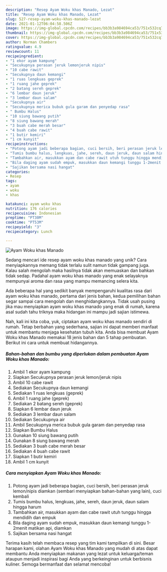 ```yaml
---
description: "Resep Ayam Woku khas Manado, Lezat"
title: "Resep Ayam Woku khas Manado, Lezat"
slug: 527-resep-ayam-woku-khas-manado-lezat
date: 2021-01-12T06:04:58.506Z
image: https://img-global.cpcdn.com/recipes/bb3b3a984694ca53/751x532cq70/ayam-woku-khas-manado-foto-resep-utama.jpg
thumbnail: https://img-global.cpcdn.com/recipes/bb3b3a984694ca53/751x532cq70/ayam-woku-khas-manado-foto-resep-utama.jpg
cover: https://img-global.cpcdn.com/recipes/bb3b3a984694ca53/751x532cq70/ayam-woku-khas-manado-foto-resep-utama.jpg
author: Norman Chambers
ratingvalue: 4.9
reviewcount: 11
recipeingredient:
- "1 ekor ayam kampung"
- "Secukupnya perasan jeruk lemonjeruk nipis"
- "10 cabe rawit"
- "Secukupnya daun kemangi"
- "1 ruas lengkuas geprek"
- "1 ruang jahe geprek"
- "2 batang sereh geprek"
- "6 lembar daun jeruk"
- "3 lembar daun salam"
- "Secukupnya air"
- "Secukupnya merica bubuk gula garam dan penyedap rasa"
- " Bumbu Halus"
- "10 siung bawang putih"
- "8 siung bawang merah"
- "3 buah cabe merah besar"
- "4 buah cabe rawit"
- "1 butir kemiri"
- "1 cm kunyit"
recipeinstructions:
- "Potong ayam jadi beberapa bagian, cuci bersih, beri perasan jeruk lemon/nipis diamkan (sembari menyiapkan bahan-bahan yang lain), cuci kembali"
- "Tumis bumbu halus, lengkuas, jahe, sereh, daun jeruk, daun salam hingga harum"
- "Tambahkan air, masukkan ayam dan cabe rawit utuh tunggu hingga mendidih dan empuk"
- "Bila daging ayam sudah empuk, masukkan daun kemangi tunggu 1-2menit matikan api, diamkan"
- "Sajikan bersama nasi hangat"
categories:
- Resep
tags:
- ayam
- woku
- khas

katakunci: ayam woku khas 
nutrition: 176 calories
recipecuisine: Indonesian
preptime: "PT30M"
cooktime: "PT53M"
recipeyield: "3"
recipecategory: Lunch

---
```



![Ayam Woku khas Manado](https://img-global.cpcdn.com/recipes/bb3b3a984694ca53/751x532cq70/ayam-woku-khas-manado-foto-resep-utama.jpg)

Sedang mencari ide resep ayam woku khas manado yang unik? Cara menyiapkannya memang tidak terlalu sulit namun tidak gampang juga. Kalau salah mengolah maka hasilnya tidak akan memuaskan dan bahkan tidak sedap. Padahal ayam woku khas manado yang enak selayaknya mempunyai aroma dan rasa yang mampu memancing selera kita.



Ada beberapa hal yang sedikit banyak mempengaruhi kualitas rasa dari ayam woku khas manado, pertama dari jenis bahan, kedua pemilihan bahan segar sampai cara mengolah dan menghidangkannya. Tidak usah pusing jika mau menyiapkan ayam woku khas manado yang enak di rumah, karena asal sudah tahu triknya maka hidangan ini mampu jadi sajian istimewa.


Nah, kali ini kita coba, yuk, ciptakan ayam woku khas manado sendiri di rumah. Tetap berbahan yang sederhana, sajian ini dapat memberi manfaat untuk membantu menjaga kesehatan tubuh kita. Anda bisa membuat Ayam Woku khas Manado memakai 18 jenis bahan dan 5 tahap pembuatan. Berikut ini cara untuk membuat hidangannya.

<!--inarticleads1-->

##### Bahan-bahan dan bumbu yang diperlukan dalam pembuatan Ayam Woku khas Manado:

1. Ambil 1 ekor ayam kampung
1. Siapkan Secukupnya perasan jeruk lemon/jeruk nipis
1. Ambil 10 cabe rawit
1. Sediakan Secukupnya daun kemangi
1. Sediakan 1 ruas lengkuas (geprek)
1. Ambil 1 ruang jahe (geprek)
1. Sediakan 2 batang sereh (geprek)
1. Siapkan 6 lembar daun jeruk
1. Sediakan 3 lembar daun salam
1. Sediakan Secukupnya air
1. Ambil Secukupnya merica bubuk gula garam dan penyedap rasa
1. Siapkan  Bumbu Halus
1. Gunakan 10 siung bawang putih
1. Gunakan 8 siung bawang merah
1. Sediakan 3 buah cabe merah besar
1. Sediakan 4 buah cabe rawit
1. Siapkan 1 butir kemiri
1. Ambil 1 cm kunyit




<!--inarticleads2-->

##### Cara menyiapkan Ayam Woku khas Manado:

1. Potong ayam jadi beberapa bagian, cuci bersih, beri perasan jeruk lemon/nipis diamkan (sembari menyiapkan bahan-bahan yang lain), cuci kembali
1. Tumis bumbu halus, lengkuas, jahe, sereh, daun jeruk, daun salam hingga harum
1. Tambahkan air, masukkan ayam dan cabe rawit utuh tunggu hingga mendidih dan empuk
1. Bila daging ayam sudah empuk, masukkan daun kemangi tunggu 1-2menit matikan api, diamkan
1. Sajikan bersama nasi hangat




Terima kasih telah membaca resep yang tim kami tampilkan di sini. Besar harapan kami, olahan Ayam Woku khas Manado yang mudah di atas dapat membantu Anda menyiapkan makanan yang lezat untuk keluarga/teman ataupun menjadi inspirasi bagi Anda yang berkeinginan untuk berbisnis kuliner. Semoga bermanfaat dan selamat mencoba!
